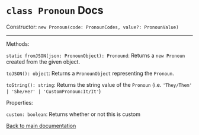 # `class Pronoun` Docs

Constructor:
`new Pronoun(code: PronounCodes, value?: PronounValue)`

---

Methods:

`static fromJSON(json: PronounObject): Pronound`:
Returns a `new Pronoun` created from the given object.

`toJSON(): object`:
Returns a `PronounObject` representing the `Pronoun`.

`toString(): string`:
Returns the string value of the `Pronoun` (i.e. `'They/Them' | 'She/Her' | 'CustomPronoun:It/It'`)

Properties:

`custom: boolean`:
Returns whether or not this is custom

[Back to main documentation](..)
